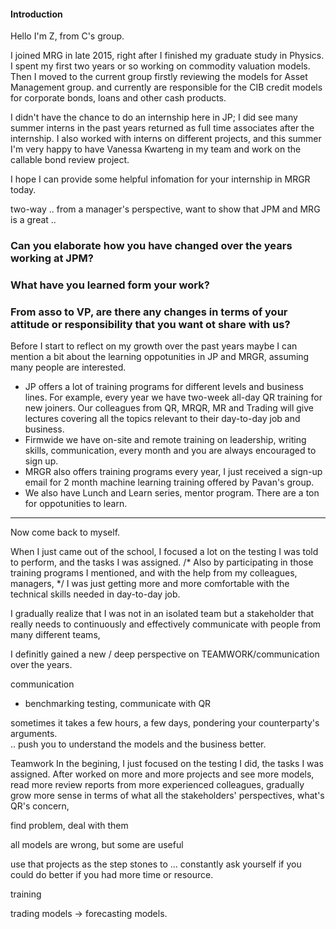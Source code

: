 #### Introduction
Hello I'm Z, from C's group.

I joined MRG in late 2015, right after I finished my graduate study in Physics.
I spent my first two years or so working on commodity valuation models. 
Then I moved to the current group 
firstly reviewing the models for Asset Management group.
and currently are responsible for the CIB credit models for corporate bonds, loans and other cash products.

I didn't have the chance to do an internship here in JP; 
I did see many summer interns in the past years
returned as full time associates after the internship.
I also worked with interns on different projects,
and this summer I'm very happy to have Vanessa Kwarteng in my team and work on the callable bond review project. 

I hope I can provide some helpful infomation for your internship in MRGR today. 


two-way .. 
from a manager's perspective, want to show that JPM and MRG is a great .. 

### Can you elaborate how you have changed over the years working at JPM? 
### What have you learned form your work?
### From asso to VP, are there any changes in terms of your attitude or responsibility that you want ot share with us?

Before I start to reflect on my growth over the past years
maybe I can mention a bit about the learning oppotunities in JP and MRGR, assuming many people are interested. 

- JP offers a lot of training programs for different levels and business lines. 
For example, every year we have two-week all-day QR training for new joiners.
Our colleagues from QR, MRQR, MR and Trading will give lectures covering all the topics relevant to their day-to-day job and business.
- Firmwide we have on-site and remote training on leadership, writing skills, communication, every month and you are always encouraged to 
sign up. 
- MRGR also offers training programs every year, I just received a sign-up email for 2 month machine learning training offered by Pavan's group. 
- We also have Lunch and Learn series, mentor program. 
There are a ton for oppotunities to learn. 

---
Now come back to myself.

When I just came out of the school, I focused a lot on the testing I was told to perform, and the tasks I was assigned.
/* Also by participating in those training programs I mentioned, and with the help from my colleagues, managers, */
I was just getting more and more comfortable with the technical skills needed in day-to-day job.

I gradually realize that I was not in an isolated team but a stakeholder that really needs to continuously and effectively communicate with 
people from many different teams,  

I definitly gained a new / deep perspective on TEAMWORK/communication over the years. 


communication 
 - benchmarking testing, communicate with QR

sometimes it takes a few hours, a few days, pondering your counterparty's arguments.  
.. 
push you to understand the models and the business better. 








Teamwork
In the begining, I just focused on the testing I did, the tasks I was assigned. 
After worked on more and more projects and see more models, read more review reports from more experienced colleagues,
gradually 
grow more sense in terms of what all the stakeholders' perspectives, what's QR's concern, 



find problem, deal with them 


all models are wrong, but some are useful

use that projects as the step stones to ... 
constantly ask yourself if you could do better if you had more time or resource. 



training



trading models -> forecasting models.
